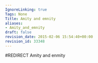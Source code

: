 ```yaml
---
IgnoreLinking: true
Tags: None
Title: Amity and emnity
aliases:
- Amity_and_emnity
draft: false
revision_date: 2015-02-06 15:54:40+00:00
revision_id: 33348
---
```


#REDIRECT Amity and enmity